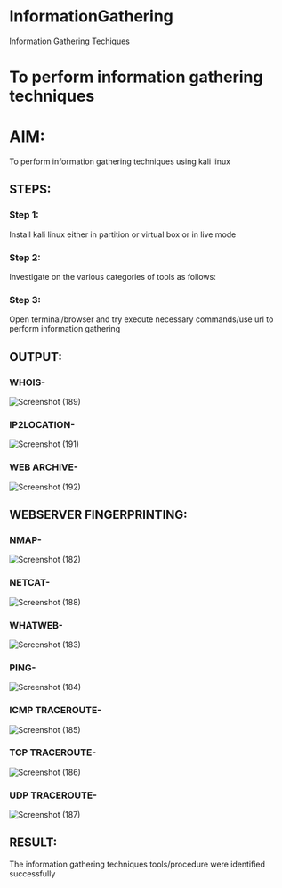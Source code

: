 # InformationGathering
Information Gathering Techiques

# To perform information gathering techniques


# AIM:

To perform information gathering techniques using kali linux 

## STEPS:

### Step 1:

Install kali linux either in partition or virtual box or in live mode

### Step 2:

Investigate on the various categories of tools as follows:

### Step 3:
Open terminal/browser and try execute necessary commands/use url to perform information gathering


## OUTPUT:

### WHOIS-
![Screenshot (189)](https://github.com/user-attachments/assets/ca032cd7-030d-4738-b68b-af9b27bea321)

### IP2LOCATION-
![Screenshot (191)](https://github.com/user-attachments/assets/04f81d62-28c2-4239-b404-6f1d71df6e70)

### WEB ARCHIVE-
![Screenshot (192)](https://github.com/user-attachments/assets/b9c39dd4-96e4-4c9c-b518-07c58572b648)

## WEBSERVER FINGERPRINTING:

### NMAP-
![Screenshot (182)](https://github.com/user-attachments/assets/af2e4d7c-ca8b-4a41-9618-7ee9a642d92b)

### NETCAT-
![Screenshot (188)](https://github.com/user-attachments/assets/b0630ac7-8115-480b-b418-40d20454674a)

### WHATWEB-
![Screenshot (183)](https://github.com/user-attachments/assets/414c4ae2-d486-4914-969b-a368f0b6fc03)

### PING-
![Screenshot (184)](https://github.com/user-attachments/assets/159a7697-14ee-44bb-8e96-12da3cb9270f)

### ICMP TRACEROUTE-
![Screenshot (185)](https://github.com/user-attachments/assets/4ac7ddad-27b1-4a56-b338-ffd9f39d46c9)

### TCP TRACEROUTE-
![Screenshot (186)](https://github.com/user-attachments/assets/a067a677-3f51-450c-989d-78134bd790a7)

### UDP TRACEROUTE-
![Screenshot (187)](https://github.com/user-attachments/assets/eb7b9534-f950-4024-a164-65950ec99149)

## RESULT:
The information gathering techniques tools/procedure were  identified successfully
